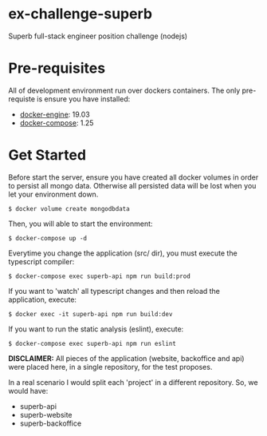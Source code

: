 # ex-challenge-superb

Superb full-stack engineer position challenge (nodejs)

# Pre-requisites

All of development environment run over dockers containers. The only pre-requiste is ensure you have installed:

- [docker-engine](https://docs.docker.com/engine/): 19.03
- [docker-compose](https://docs.docker.com/compose/install/): 1.25

# Get Started

Before start the server, ensure you have created all docker volumes in order to persist all mongo data. Otherwise all persisted data will be lost when you let your environment down.

```
$ docker volume create mongodbdata
```

Then, you will able to start the environment:

```
$ docker-compose up -d
```

Everytime you change the application (src/ dir), you must execute the typescript compiler:

```
$ docker-compose exec superb-api npm run build:prod
```

If you want to 'watch' all typescript changes and then reload the application, execute:

```
$ docker exec -it superb-api npm run build:dev
```

If you want to run the static analysis (eslint), execute:

```
$ docker-compose exec superb-api npm run eslint
```

**DISCLAIMER:** All pieces of the application (website, backoffice and api) were placed here, in a single repository, for the test proposes.

In a real scenario I would split each 'project' in a different repository. So, we would have:

- superb-api
- superb-website
- superb-backoffice
